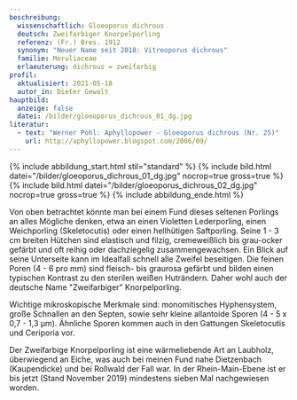 ```yaml
---
beschreibung:
  wissenschaftlich: Gloeoporus dichrous
  deutsch: Zweifarbiger Knorpelporling
  referenz: (Fr.) Bres. 1912
  synonym: "Neuer Name seit 2018: Vitreoporus dichrous"
  familie: Meruliaceae
  erlaeuterung: dichrous = zweifarbig
profil:
  aktualisiert: 2021-05-18
  autor_in: Dieter Gewalt
hauptbild:
  anzeige: false
  datei: /bilder/gloeoporus_dichrous_01_dg.jpg
literatur:
  - text: "Werner Pohl: Aphyllopower - Gloeoporus dichrous (Nr. 25)"
    url: http://aphyllopower.blogspot.com/2006/09/
---
```



{% include abbildung_start.html stil="standard" %}
{% include bild.html datei="/bilder/gloeoporus_dichrous_01_dg.jpg" nocrop=true gross=true %}
{% include bild.html datei="/bilder/gloeoporus_dichrous_02_dg.jpg" nocrop=true gross=true %}
{% include abbildung_ende.html %}

Von oben betrachtet könnte man bei einem Fund dieses seltenen Porlings an alles Mögliche denken, etwa an einen Violetten Lederporling, einen Weichporling (Skeletocutis) oder einen hellhütigen Saftporling. Seine 1 - 3 cm breiten Hütchen sind elastisch und filzig, cremeweißlich bis grau-ocker gefärbt und oft reihig oder dachziegelig zusammengewachsen. Ein Blick auf seine Unterseite kann im Idealfall schnell alle Zweifel beseitigen. Die feinen Poren (4 - 6 pro mm) sind fleisch- bis graurosa gefärbt und bilden einen typischen Kontrast zu den sterilen weißen Huträndern. Daher wohl auch der deutsche Name "Zweifarbiger" Knorpelporling.

Wichtige mikroskopische Merkmale sind: monomitisches Hyphensystem, große Schnallen an den Septen, sowie sehr kleine allantoide Sporen (4 - 5 x 0,7 - 1,3 µm). Ähnliche Sporen kommen auch in den Gattungen Skeletocutis und Ceriporia vor.

Der Zweifarbige Knorpelporling ist eine wärmeliebende Art an Laubholz, überwiegend an Eiche, was auch bei meinen Fund nahe Dietzenbach (Kaupendicke) und bei Rollwald der Fall war. In der Rhein-Main-Ebene ist er bis jetzt (Stand November 2019) mindestens sieben Mal nachgewiesen worden.